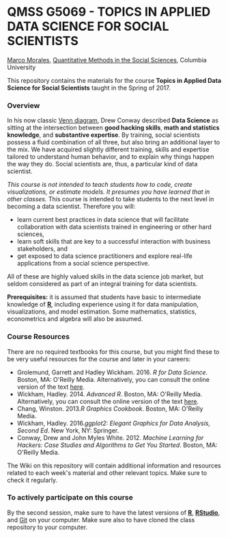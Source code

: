 

# QMSS G5069 -  TOPICS IN APPLIED DATA SCIENCE FOR SOCIAL SCIENTISTS

[Marco Morales](mam2519@columbia.edu), [Quantitative Methods in the Social Sciences](http://qmss.columbia.edu/), Columbia University

This repository contains the materials for the course __Topics in Applied Data Science for Social Scientists__ taught in the Spring of 2017.

### Overview

In his now classic [Venn diagram](http://drewconway.com/zia/2013/3/26/the-data-science-venn-diagram), Drew Conway described **Data Science** as sitting at
the intersection between **good hacking skills**, **math
  and statistics knowledge**, and **substantive expertise**. By
training, social scientists possess a fluid combination of all three,
but also bring an additional layer to the mix. We have acquired
slightly different training, skills and expertise tailored to
understand human behavior, and to explain why things happen
the way they do. Social scientists are, thus, a
particular kind of data scientist.


*This course is not intended to teach students how to code, create
  visualizations, or estimate models. It presumes you have learned
  that in other classes.* This course is intended to take students to the
  next level in becoming a data scientist. Therefore you will:
  
* learn current best practices in data science that will
  facilitate collaboration with data scientists trained in engineering
  or other hard sciences,
* learn soft skills that are key to a successful interaction with
  business stakeholders, and
* get exposed to data science practitioners and explore real-life
  applications from a social science perspective.

All of these are highly valued skills in the data science job market,
but seldom considered as part of an integral training for data
scientists.

**Prerequisites:** it is assumed that students have basic to
intermediate knowledge of [**R**](https://www.r-project.org/),
including experience using it for data manipulation, visualizations,
and model estimation. Some mathematics, statistics, econometrics and
algebra will also be assumed.


### Course Resources

There are no required textbooks for this course, but you might find
these to be very useful resources for the course and later in your
careers:

* Grolemund, Garrett and Hadley Wickham. 2016. _R for Data Science_. Boston, MA: O'Reilly Media. Alternatively, you can consult the online version of the text [here](http://r4ds.had.co.nz/).
* Wickham, Hadley. 2014. _Advanced R_. Boston, MA: O'Reilly Media. Alternatively, you can consult the online version of the text [here](http://adv-r.had.co.nz/).
* Chang, Winston. 2013._R Graphics Cookbook_. Boston, MA: O'Reilly Media.
* Wickham, Hadley. 2016._ggplot2: Elegant Graphics for Data Analysis, Second Ed_. New York, NY: Springer.
* Conway, Drew and John Myles White. 2012. _Machine Learning for Hackers: Case Studies and Algorithms to Get You Started_. Boston, MA: O'Reilly Media.

The Wiki on this repository will contain additional information and resources related to each week's material and other relevant topics. Make sure to check it regularly.


### To actively participate on this course

By the second session, make sure to have the latest versions of
[__R__](https://www.r-project.org/), [__RStudio__](https://www.rstudio.com/), and
[Git](https://git-scm.com/) on your computer. Make sure also to
have cloned the class repository to your computer. 



